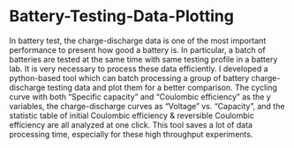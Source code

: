 # Battery-Testing-Data-Plotting
In battery test, the charge-discharge data is one of the most important performance to present how good a battery is. In particular, a batch of batteries are tested at the same time with same testing profile in a battery lab. It is very necessary to process these data efficiently. I developed a python-based tool which can batch processing a group of battery charge-discharge testing data and plot them for a better comparison. The cycling curve with both “Specific capacity” and “Coulombic efficiency” as the y variables, the charge-discharge curves as “Voltage” vs. “Capacity”, and the statistic table of initial Coulombic efficiency & reversible Coulombic efficiency are all analyzed at one click. This tool saves a lot of data processing time, especially for these high throughput experiments.
